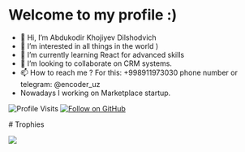 # Welcome to my profile :)


- 👋 Hi, I’m Abdukodir Khojiyev Dilshodvich
- 👀 I’m interested in all things in the world )
- 🌱 I’m currently learning React for advanced skills
- 🧐 I’m looking to collaborate on CRM systems.
- 📫 How to reach me ? For this: +998911973030 phone number or telegram: @encoder_uz
- Nowadays I working on Marketplace startup.

<p>
  <img src="https://komarev.com/ghpvc/?username=encoderuz&style=flat-square" alt="Profile Visits"> 
  <a href="https://github.com/encoderuz" target="_blank">
    <img alt="Follow on GitHub" src="https://img.shields.io/github/followers/encoderuz?label=Follow&style=social">
  </a>
</p>
# Trophies
<p align="left">
  <img alig src="https://github-profile-trophy.vercel.app/?username=encoderuz&column=7&rank=SSS,SS,S,AAA,AA,A,B,C" />
</p>
                                                                                           

[//]: # (<a href="" target="_blank" rel="noreferrer"> <img src="" height="50" /> </a> )
